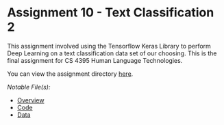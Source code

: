 # **Assignment 10 - Text Classification 2**

This assignment involved using the Tensorflow Keras Library to perform Deep Learning on a text classification data set of our choosing. This is the final assignment for CS 4395 Human Language Technologies.

You can view the assignment directory [here](Assignment%2010%20-%20Text%20Classification%202).

*Notable File(s):* 
- [Overview](/TextClassification2.pdf)
- [Code](/TextClassification2.ipynb)
- [Data](/data/IMDB%20Dataset.csv)